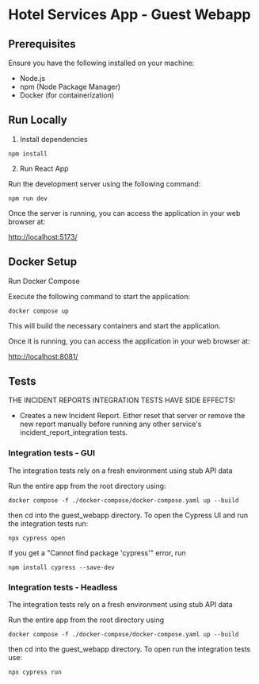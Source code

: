 # Hotel Services App - Guest Webapp

## Prerequisites

Ensure you have the following installed on your machine:

- Node.js
- npm (Node Package Manager)
- Docker (for containerization)

## Run Locally

1. Install dependencies

```
npm install
```

2. Run React App

Run the development server using the following command:

```
npm run dev
```

Once the server is running, you can access the application in your web browser at:

[http://localhost:5173/](http://localhost:5173/)


## Docker Setup

Run Docker Compose

Execute the following command to start the application:

```
docker compose up
```

This will build the necessary containers and start the application.

Once it is running, you can access the application in your web browser at:

[http://localhost:8081/](http://localhost:8081/)


## Tests

THE INCIDENT REPORTS INTEGRATION TESTS HAVE SIDE EFFECTS!
 - Creates a new Incident Report. Either reset that server or remove the new report manually before running any other service's incident_report_integration tests.

### Integration tests - GUI

The integration tests rely on a fresh environment using stub API data

Run the entire app from the root directory using:

```
docker compose -f ./docker-compose/docker-compose.yaml up --build
```
then cd into the guest_webapp directory. To open the Cypress UI and run the integration tests run:
```
npx cypress open
```

If you get a "Cannot find package 'cypress'" error, run 
```
npm install cypress --save-dev
```

### Integration tests - Headless

The integration tests rely on a fresh environment using stub API data

Run the entire app from the root directory using

```
docker compose -f ./docker-compose/docker-compose.yaml up --build
```
then cd into the guest_webapp directory. To open run the integration tests use:
```
npx cypress run
```
